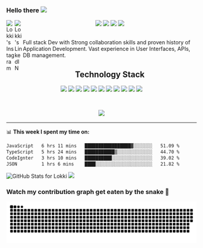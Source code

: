 
  ### Hello there <img src="https://media.giphy.com/media/hvRJCLFzcasrR4ia7z/giphy.gif" width="25px">
<a href="https://www.instagram.com/lokkiiii_/" target="_blank">
  <img align="left" alt="Lokki's Instagram" width="22px"  src="https://raw.githubusercontent.com/hussainweb/hussainweb/main/icons/instagram.png" />
</a>

<a href="https://www.linkedin.com/in/logesh-r-5113a0179/" target="_blank">
  <img align="left" alt="Lokki's LinkedIN" width="22px"  src="https://raw.githubusercontent.com/peterthehan/peterthehan/master/assets/linkedin.svg" />
</a>



<p align="center">
 
 <img src="https://badges.pufler.dev/visits/logesh328/logesh328"/> 
 <img src="https://badges.pufler.dev/years/logesh328"/>
 <img src="https://badges.pufler.dev/repos/logesh328"/>
 <img src="https://badges.pufler.dev/commits/monthly/logesh328" />

</p>

<br />
Full stack Dev with Strong collaboration skills and proven history of Application Development. Vast experience in User Interfaces, APIs, DB management.




<!-- - 💼 Any freelance work? do reach, [email](mailto:lokki.devprofile@gmail.com) :)
- 💬 ask me about anything, I am Happy to help :)
 -->





<h2 align="center">Technology Stack</h2>

<p align="center">
<img src="https://img.shields.io/badge/-HTML5-E34F26?style=flat-square&logo=html5&logoColor=white"/>
<img src="https://img.shields.io/badge/-CSS3-1572B6?style=flat-square&logo=css3"/>
<img src="https://img.shields.io/badge/-Bootstrap-563D7C?style=flat-square&logo=bootstrap"/>
<img src="https://img.shields.io/badge/-Heroku-430098?style=flat-square&logo=heroku"/>
<img src="https://img.shields.io/badge/-JavaScript-black?style=flat-square&logo=javascript"/>
<img src="https://img.shields.io/badge/-Nodejs-black?style=flat-square&logo=Node.js"/>
<img src="https://img.shields.io/badge/-React-black?style=flat-square&logo=react"/>
<img src="https://img.shields.io/badge/-MongoDB-black?style=flat-square&logo=mongodb"/>
<img src="https://img.shields.io/badge/-MySQL-black?style=flat-square&logo=mysql"/>
<img src="https://img.shields.io/badge/-Git-black?style=flat-square&logo=git"/>
<img src="https://img.shields.io/badge/-GitHub-black?style=flat-square&logo=github"/>
</p>



<br>
<p align = "center">
 <img src="https://activity-graph.herokuapp.com/graph?username=logesh328&theme=redical">
</p> 
<hr>


📊 **This week I spent my time on:**
<!--START_SECTION:waka-->

```text
JavaScript   6 hrs 11 mins   █████████████████▓░░░░░░░   51.09 %
TypeScript   5 hrs 24 mins   ███████████▒░░░░░░░░░░░░░   44.70 %
CodeIgnter   3 hrs 10 mins   ██████████░░░░░░░░░░░░░░░   39.02 %
JSON         1 hrs 6 mins    ████░░░░░░░░░░░░░░░░░░░░░   21.82 %
```


<img src="https://github-readme-stats.vercel.app/api?username=logesh328&show_icons=true&include_all_commits=true&count_private=true&theme=nightowl&layout=compact" alt="GitHub Stats for Lokki" width="700">

<img src="https://github-readme-streak-stats.herokuapp.com?user=logesh328&theme=nightowl" width="700">


### Watch my contribution graph get eaten by the snake 🐍

<!-- platane/snk works, it just puts it on a new branch -->
![mishmanners snake gif](https://github.com/mishmanners/MishManners/blob/output/github-contribution-grid-snake.svg)

